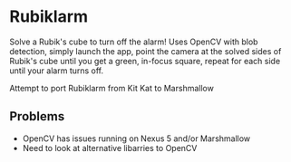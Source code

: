 # Rubiklarm
Solve a Rubik's cube to turn off the alarm! Uses OpenCV with blob detection, simply launch the app, point the camera at the solved sides of Rubik's cube until you get a green, in-focus square, repeat for each side until your alarm turns off.

Attempt to port Rubiklarm from Kit Kat to Marshmallow

## Problems
- OpenCV has issues running on Nexus 5 and/or Marshmallow
- Need to look at alternative libarries to OpenCV
